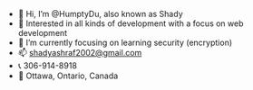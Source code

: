 - 👋 Hi, I’m @HumptyDu, also known as Shady 
- 👀 Interested in all kinds of development with a focus on web development
- 🌱 I’m currently focusing on learning security (encryption) 
- 📫 shadyashraf2002@gmail.com
- 📞 306-914-8918
- 📌 Ottawa, Ontario, Canada

<!---
HumptyDu/HumptyDu is a ✨ special ✨ repository because its `README.md` (this file) appears on your GitHub profile.
You can click the Preview link to take a look at your changes.
--->
